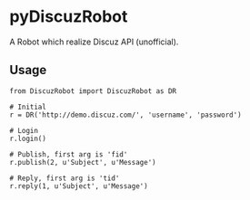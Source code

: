 pyDiscuzRobot
=============

A Robot which realize Discuz API (unofficial).

## Usage

    from DiscuzRobot import DiscuzRobot as DR
    
    # Initial
    r = DR('http://demo.discuz.com/', 'username', 'password')

    # Login
    r.login()

    # Publish, first arg is 'fid'
    r.publish(2, u'Subject', u'Message')

    # Reply, first arg is 'tid'
    r.reply(1, u'Subject', u'Message')
